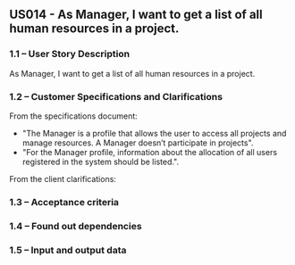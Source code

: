 ## **US014 - As Manager, I want to get a list of all human resources in a project.**

### **1.1 – User Story Description**

As Manager, I want to get a list of all human resources in a project.

### **1.2 – Customer Specifications and Clarifications**

From the specifications document:
- "The Manager is a profile that allows the user to access all projects and manage resources. A Manager doesn’t participate in projects".
- "For the Manager profile, information about the allocation of all users registered in the system
  should be listed.".

From the client clarifications:


### **1.3 – Acceptance criteria**

### **1.4 – Found out dependencies**

### **1.5 – Input and output data**





